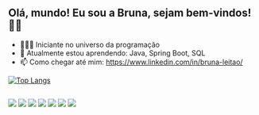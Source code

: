 ## Olá, mundo! Eu sou a Bruna, sejam bem-vindos! 👋🏻

- 👩🏻‍🚀 Iniciante no universo da programação
- 🌱 Atualmente estou aprendendo: Java, Spring Boot, SQL
- 📫 Como chegar até mim: https://www.linkedin.com/in/bruna-leitao/



[![Top Langs](https://github-readme-stats.vercel.app/api/top-langs/?username=brunacr&langs_count=8&theme=radical)](https://github.com/anuraghazra/github-readme-stats)


##
<div>
<img src=https://img.shields.io/badge/Java-ED8B00?style=for-the-badge&logo=java&logoColor=white>
<img src=https://img.shields.io/badge/Spring-6DB33F?style=for-the-badge&logo=spring&logoColor=white>
<img src=https://img.shields.io/badge/MySQL-00000F?style=for-the-badge&logo=mysql&logoColor=white>
<img src=https://img.shields.io/badge/HTML5-E34F26?style=for-the-badge&logo=html5&logoColor=white>
<img src=https://img.shields.io/badge/CSS3-1572B6?style=for-the-badge&logo=css3&logoColor=white>
<img src=https://img.shields.io/badge/TypeScript-007ACC?style=for-the-badge&logo=typescript&logoColor=white>
<img src=https://img.shields.io/badge/React-20232A?style=for-the-badge&logo=react&logoColor=61DAFB>
</div>     
          
          
